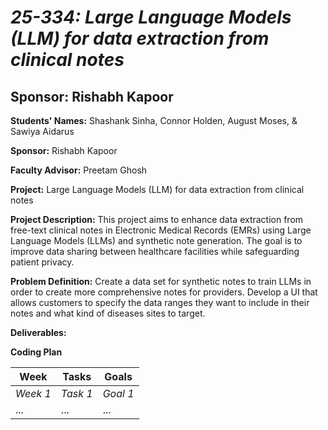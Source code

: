 # *25-334: Large Language Models (LLM) for data extraction from clinical notes*
## **Sponsor:** Rishabh Kapoor

**Students' Names:**
Shashank Sinha, Connor Holden, August Moses, & Sawiya Aidarus

**Sponsor:** Rishabh Kapoor

**Faculty Advisor:** Preetam Ghosh

**Project:** Large Language Models (LLM) for data extraction from clinical notes 

**Project Description:** This project aims to enhance data extraction from free-text clinical notes in Electronic Medical Records (EMRs) using Large Language Models (LLMs) and synthetic note generation. The goal is to improve data sharing between healthcare facilities while safeguarding patient privacy.

**Problem Definition:** Create a data set for synthetic notes to train LLMs in order to create more comprehensive notes for providers. Develop a UI that allows customers to specify the data ranges they want to include in their notes and what kind of diseases sites to target.

**Deliverables:** 

**Coding Plan**

| Week | Tasks | Goals |
|------|-------|-------|
| _Week 1_ | _Task 1_ | _Goal 1_ |
| ... | ... | ... |
